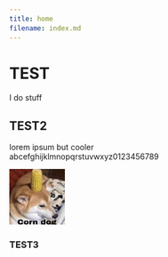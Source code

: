 ```yaml
---
title: home
filename: index.md
---
```

# **TEST**  
I do stuff
## **TEST2**
lorem ipsum but cooler  
abcefghijklmnopqrstuvwxyz0123456789

<img src="/assets/img/corndog01.jpg" alt="testimg" width=100 height=100/>

### **TEST3**

